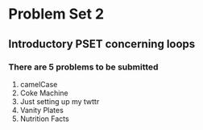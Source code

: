 # Problem Set 2

## Introductory PSET concerning loops

### There are 5 problems to be submitted
1. camelCase
2. Coke Machine
3. Just setting up my twttr
4. Vanity Plates
5. Nutrition Facts
